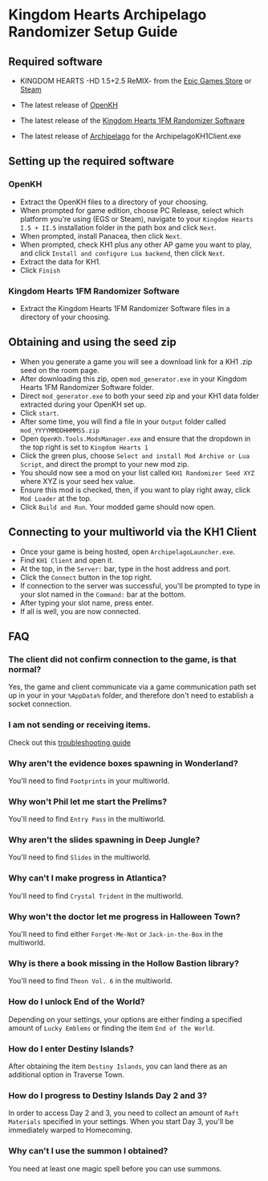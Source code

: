 # Kingdom Hearts Archipelago Randomizer Setup Guide

<h2 style="text-transform:none";>Required software</h2>

- KINGDOM HEARTS -HD 1.5+2.5 ReMIX- from the [Epic Games Store](https://store.epicgames.com/en-US/discover/kingdom-hearts) or [Steam](https://store.steampowered.com/app/2552430/KINGDOM_HEARTS_HD_1525_ReMIX/)

- The latest release of [OpenKH](https://github.com/OpenKH/OpenKh/releases)

- The latest release of the [Kingdom Hearts 1FM Randomizer Software](https://github.com/gaithern/KH1FM-RANDOMIZER/releases)

- The latest release of [Archipelago](https://github.com/ArchipelagoMW/Archipelago/releases) for the ArchipelagoKH1Client.exe

<h2 style="text-transform:none";>Setting up the required software</h2>

<h3 style="text-transform:none";>OpenKH</h3>

- Extract the OpenKH files to a directory of your choosing.
- When prompted for game edition, choose PC Release, select which platform you're using (EGS or Steam), navigate to your `Kingdom Hearts I.5 + II.5` installation folder in the path box and click `Next`.
- When prompted, install Panacea, then click `Next`.
- When prompted, check KH1 plus any other AP game you want to play, and click `Install and configure Lua backend`, then click `Next`.
- Extract the data for KH1.
- Click `Finish`

<h3 style="text-transform:none";>Kingdom Hearts 1FM Randomizer Software</h3>

- Extract the Kingdom Hearts 1FM Randomizer Software files in a directory of your choosing.

<h2 style="text-transform:none";>Obtaining and using the seed zip</h2>

- When you generate a game you will see a download link for a KH1 .zip seed on the room page.
- After downloading this zip, open `mod_generator.exe` in your Kingdom Hearts 1FM Randomizer Software folder.
- Direct `mod_generator.exe` to both your seed zip and your KH1 data folder extracted during your OpenKH set up.
- Click `start`.
- After some time, you will find a file in your `Output` folder called `mod_YYYYMMDDHHMMSS.zip`
- Open `OpenKh.Tools.ModsManager.exe` and ensure that the dropdown in the top right is set to `Kingdom Hearts 1`
- Click the green plus, choose `Select and install Mod Archive or Lua Script`, and direct the prompt to your new mod zip.
- You should now see a mod on your list called `KH1 Randomizer Seed XYZ` where XYZ is your seed hex value.
- Ensure this mod is checked, then, if you want to play right away, click `Mod Loader` at the top.
- Click `Build and Run`.  Your modded game should now open.

<h2 style="text-transform:none";>Connecting to your multiworld via the KH1 Client</h2>

- Once your game is being hosted, open `ArchipelagoLauncher.exe`.
- Find `KH1 Client` and open it.
- At the top, in the `Server:` bar, type in the host address and port.
- Click the `Connect` button in the top right.
- If connection to the server was successful, you'll be prompted to type in your slot named in the `Command:` bar at the bottom.
- After typing your slot name, press enter.
- If all is well, you are now connected.

<h2 style="text-transform:none";>FAQ</h2>

<h3 style="text-transform:none";>The client did not confirm connection to the game, is that normal?</h3>

Yes, the game and client communicate via a game communication path set up in your in your `%AppData%` folder, and therefore don't need to establish a socket connection.

<h3 style="text-transform:none";>I am not sending or receiving items.</h3>

Check out this [troubleshooting guide](https://docs.google.com/document/d/1oAXxJWrNeqSL-tkB_01bLR0eT0urxz2FBo4URpq3VbM/edit?usp=sharing)

<h3 style="text-transform:none";>Why aren't the evidence boxes spawning in Wonderland?</h3>

You'll need to find `Footprints` in your multiworld.

<h3 style="text-transform:none";>Why won't Phil let me start the Prelims?</h3>

You'll need to find `Entry Pass` in the multiworld.

<h3 style="text-transform:none";>Why aren't the slides spawning in Deep Jungle?</h3>

You'll need to find `Slides` in the multiworld.

<h3 style="text-transform:none";>Why can't I make progress in Atlantica?</h3>

You'll need to find `Crystal Trident` in the multiworld.

<h3 style="text-transform:none";>Why won't the doctor let me progress in Halloween Town?</h3>

You'll need to find either `Forget-Me-Not` or `Jack-in-the-Box` in the multiworld.

<h3 style="text-transform:none";>Why is there a book missing in the Hollow Bastion library?</h3>

You'll need to find `Theon Vol. 6` in the multiworld.

<h3 style="text-transform:none";>How do I unlock End of the World?</h3>

Depending on your settings, your options are either finding a specified amount of `Lucky Emblems` or finding the item `End of the World`.

<h3 style="text-transform:none";>How do I enter Destiny Islands?</h3>

After obtaining the item `Destiny Islands`, you can land there as an additional option in Traverse Town.

<h3 style="text-transform:none";>How do I progress to Destiny Islands Day 2 and 3?</h3>

In order to access Day 2 and 3, you need to collect an amount of `Raft Materials` specified in your settings.  When you start Day 3, you'll be immediately warped to Homecoming.

<h3 style="text-transform:none";>Why can't I use the summon I obtained?</h3>

You need at least one magic spell before you can use summons.

